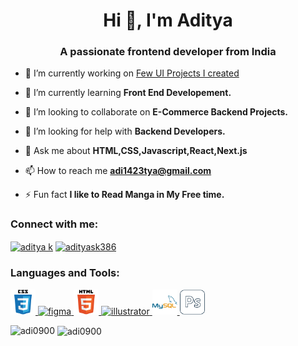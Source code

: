 <h1 align="center">Hi 👋, I'm Aditya</h1>
<h3 align="center">A passionate frontend developer from India</h3>

- 🔭 I’m currently working on [Few UI Projects I created](https://www.figma.com/file/wTDUq68IGxwV1DtMDvNufZ/WorkFlow?type=design&node-id=1%3A14&mode=design&t=Rh0joTKJ1gBpOE60-1)

- 🌱 I’m currently learning **Front End Developement.**

- 👯 I’m looking to collaborate on **E-Commerce Backend Projects.**

- 🤝 I’m looking for help with **Backend Developers.**

- 💬 Ask me about **HTML,CSS,Javascript,React,Next.js**

- 📫 How to reach me **adi1423tya@gmail.com**

- ⚡ Fun fact **I like to Read Manga in My Free time.**

<h3 align="left">Connect with me:</h3>
<p align="left">
<a href="https://linkedin.com/in/aditya k" target="blank"><img align="center" src="https://raw.githubusercontent.com/rahuldkjain/github-profile-readme-generator/master/src/images/icons/Social/linked-in-alt.svg" alt="aditya k" height="30" width="40" /></a>
<a href="https://www.behance.net/adityask386" target="blank"><img align="center" src="https://raw.githubusercontent.com/rahuldkjain/github-profile-readme-generator/master/src/images/icons/Social/behance.svg" alt="adityask386" height="30" width="40" /></a>
</p>

<h3 align="left">Languages and Tools:</h3>
<p align="left"> <a href="https://www.w3schools.com/css/" target="_blank" rel="noreferrer"> <img src="https://raw.githubusercontent.com/devicons/devicon/master/icons/css3/css3-original-wordmark.svg" alt="css3" width="40" height="40"/> </a> <a href="https://www.figma.com/" target="_blank" rel="noreferrer"> <img src="https://www.vectorlogo.zone/logos/figma/figma-icon.svg" alt="figma" width="40" height="40"/> </a> <a href="https://www.w3.org/html/" target="_blank" rel="noreferrer"> <img src="https://raw.githubusercontent.com/devicons/devicon/master/icons/html5/html5-original-wordmark.svg" alt="html5" width="40" height="40"/> </a> <a href="https://www.adobe.com/in/products/illustrator.html" target="_blank" rel="noreferrer"> <img src="https://www.vectorlogo.zone/logos/adobe_illustrator/adobe_illustrator-icon.svg" alt="illustrator" width="40" height="40"/> </a> <a href="https://www.mysql.com/" target="_blank" rel="noreferrer"> <img src="https://raw.githubusercontent.com/devicons/devicon/master/icons/mysql/mysql-original-wordmark.svg" alt="mysql" width="40" height="40"/> </a> <a href="https://www.photoshop.com/en" target="_blank" rel="noreferrer"> <img src="https://raw.githubusercontent.com/devicons/devicon/master/icons/photoshop/photoshop-line.svg" alt="photoshop" width="40" height="40"/> </a> </p>

<p><img align="left" src="https://github-readme-stats.vercel.app/api/top-langs?username=adi0900&show_icons=true&locale=en&layout=compact" alt="adi0900" /></p>

<p>&nbsp;<img align="center" src="https://github-readme-stats.vercel.app/api?username=adi0900&show_icons=true&locale=en" alt="adi0900" /></p>